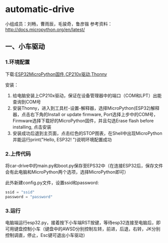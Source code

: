 # automatic-drive
小组成员：刘畅，曹雨辰，毛骏奇，鲁彦锴
参考资料：
http://docs.micropython.org/en/latest/

## 一、小车驱动

### 1.环境配置

下载:[ESP32MicroPython固件](https://micropython.org/download/esp32/),[CP210x驱动](https://www.silabs.com/developers/usb-to-uart-bridge-vcp-drivers?tab=downloads),[Thonny](https://thonny.org/)

安装：

1. 给电脑安装上CP210x驱动，保证在设备管理器中的端口（COM和LPT）出能查询到COM号
2. 安装Thonny，进入到工具栏-设置-解释器，选择MicroPython(ESP32)解释器，点击右下角的Install or update firmware, Port选择上步中的COM号，Firmware选择下载好的MicroPython固件，并且勾选Erase flash before installing, 点击安装
3. 安装成功后退到主页面，点击红色的STOP图表，在Shell中出现MicroPython并能运行print("Hello, ESP32! ")说明环境配置成功

### 2.上传代码

将car-drive中的main.py和boot.py保存至EPS32中（在连接ESP32后，保存文件会有此电脑和MicroPython两个选项，选择MicroPython即可）

此外新建config.py文件，设置ssid和password:

```python
ssid = "ssid"
password = "password"
```

### 3.运行

电脑端运行esp32.py，接着按下小车端RST按键，等待esp32连接至电脑后，即可用键盘控制小车（键盘中的AWSD分别控制左转，前进，后退，右转，JK分别控制调直，停止，Esc键可退出小车驱动）
